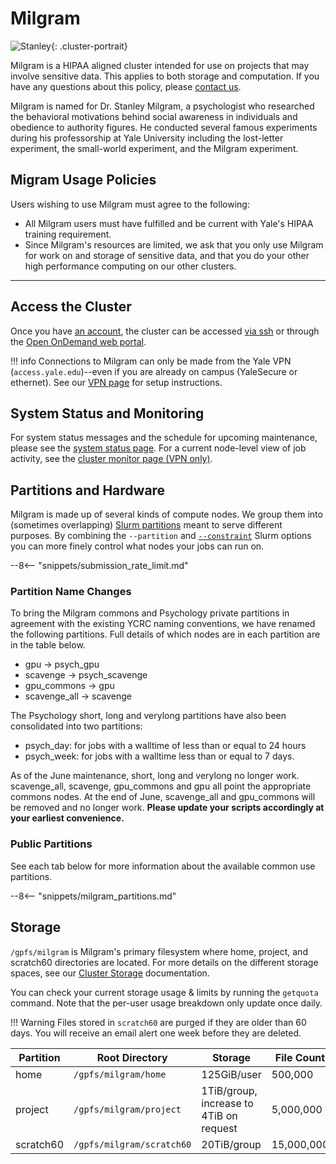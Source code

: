 # Milgram

![Stanley](/img/Stanley-Milgram.jpg){: .cluster-portrait}

Milgram is a HIPAA aligned cluster intended for use on projects that may involve sensitive data. This applies to both storage and computation. If you have any questions about this policy, please [contact us](/#get-help).

Milgram is named for Dr. Stanley Milgram, a psychologist who researched the behavioral motivations behind social awareness in individuals and obedience to authority figures. He conducted several famous experiments during his professorship at Yale University including the lost-letter experiment, the small-world experiment, and the Milgram experiment.

## Migram Usage Policies

Users wishing to use Milgram must agree to the following:

* All Milgram users must have fulfilled and be current with Yale's HIPAA training requirement.
* Since Milgram's resources are limited, we ask that you only use Milgram for work on and storage of sensitive data, and that you do your other high performance computing on our other clusters.  


- - -

## Access the Cluster 

Once you have [an account](https://research.computing.yale.edu/support/hpc/account-request), the cluster can be accessed [via ssh](/clusters-at-yale/access) or through the [Open OnDemand web portal](/clusters-at-yale/access/ood/).

!!! info
    Connections to Milgram can only be made from the Yale VPN (`access.yale.edu`)--even if you are already on campus (YaleSecure or ethernet). See our [VPN page](/clusters-at-yale/access/vpn) for setup instructions.

## System Status and Monitoring

For system status messages and the schedule for upcoming maintenance, please see the [system status page](https://research.computing.yale.edu/support/hpc/system-status). For a current node-level view of job activity, see the [cluster monitor page (VPN only)](http://cluster.ycrc.yale.edu/milgram/).

## Partitions and Hardware

Milgram is made up of several kinds of compute nodes. We group them into  (sometimes overlapping) [Slurm partitions](/clusters-at-yale/job-scheduling) meant to serve different purposes. By combining the `--partition` and [`--constraint`](/clusters-at-yale/job-scheduling/resource-requests#features-and-constraints) Slurm options you can more finely control what nodes your jobs can run on.

--8<-- "snippets/submission_rate_limit.md"

### Partition Name Changes

To bring the Milgram commons and Psychology private partitions in agreement with the existing YCRC naming conventions, we have renamed the following partitions. Full details of which nodes are in each partition are in the table below.

* gpu -> psych_gpu
* scavenge -> psych_scavenge
* gpu_commons -> gpu
* scavenge_all -> scavenge

The Psychology short, long and verylong partitions have also been consolidated into two partitions:

* psych_day: for jobs with a walltime of less than or equal to 24 hours
* psych_week: for jobs with a walltime less than or equal to 7 days.

As of the June maintenance, short, long and verylong no longer work. scavenge_all, scavenge, gpu_commons and gpu all point the appropriate commons nodes.  At the end of June, scavenge_all and gpu_commons will be removed and no longer work. **Please update your scripts accordingly at your earliest convenience.**

### Public Partitions

See each tab below for more information about the available common use partitions.

--8<-- "snippets/milgram_partitions.md"

## Storage

`/gpfs/milgram` is Milgram's primary filesystem where home, project, and scratch60 directories are located. For more details on the different storage spaces, see our [Cluster Storage](/clusters-at-yale/data/index) documentation.

You can check your current storage usage & limits by running the `getquota` command. Note that the per-user usage breakdown only update once daily.

!!! Warning
    Files stored in `scratch60` are purged if they are older than 60 days. You will receive an email alert one week before they are deleted.

|Partition  | Root Directory            | Storage                                 | File Count | Backups |
|-----------|---------------------------|-----------------------------------------|------------|---------|
| home      | `/gpfs/milgram/home`      | 125GiB/user                             | 500,000    | Yes     |
| project   | `/gpfs/milgram/project`   | 1TiB/group, increase to 4TiB on request | 5,000,000  | Yes      |
| scratch60 | `/gpfs/milgram/scratch60` | 20TiB/group                             | 15,000,000 | No      |
